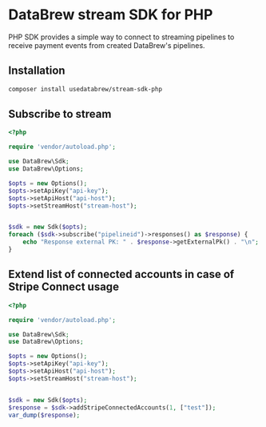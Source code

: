 # DataBrew stream SDK for PHP

PHP SDK provides a simple way to connect to streaming pipelines to receive payment events from created DataBrew's pipelines.

## Installation

```bash
composer install usedatabrew/stream-sdk-php
```

## Subscribe to stream

```php
<?php

require 'vendor/autoload.php';

use DataBrew\Sdk;
use DataBrew\Options;

$opts = new Options();
$opts->setApiKey("api-key");
$opts->setApiHost("api-host");
$opts->setStreamHost("stream-host");


$sdk = new Sdk($opts);
foreach ($sdk->subscribe("pipelineid")->responses() as $response) {
    echo "Response external PK: " . $response->getExternalPk() . "\n";
}
```

## Extend list of connected accounts in case of Stripe Connect usage

```php
<?php

require 'vendor/autoload.php';

use DataBrew\Sdk;
use DataBrew\Options;

$opts = new Options();
$opts->setApiKey("api-key");
$opts->setApiHost("api-host");
$opts->setStreamHost("stream-host");


$sdk = new Sdk($opts);
$response = $sdk->addStripeConnectedAccounts(1, ["test"]);
var_dump($response);
```